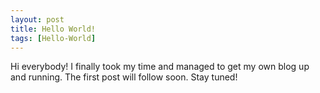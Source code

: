 ```yaml
---
layout: post
title: Hello World!
tags: [Hello-World]
---
```


Hi everybody! I finally took my time and managed to get my own blog up and running.
The first post will follow soon.
Stay tuned!

